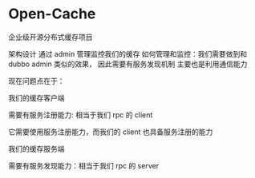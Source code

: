 # Open-Cache
企业级开源分布式缓存项目

架构设计
通过 admin 管理监控我们的缓存
如何管理和监控：我们需要做到和 dubbo admin 类似的效果，
因此需要有服务发现机制
主要也是利用通信能力

现在问题点在于：

我们的缓存客户端

需要有服务注册能力: 相当于我们 rpc 的 client

它需要使用服务注册能力，而我们的 client 也具备服务注册的能力

我们的缓存服务端

需要有服务发现能力：相当于我们 rpc 的 server


